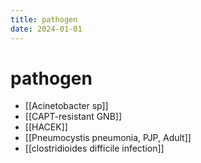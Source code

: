 ```yaml
---
title: pathogen
date: 2024-01-01
---
```

# pathogen

* [[Acinetobacter sp]]
* [[CAPT-resistant GNB]]
* [[HACEK]]
* [[Pneumocystis pneumonia, PJP, Adult]]
* [[clostridioides difficile infection]]
